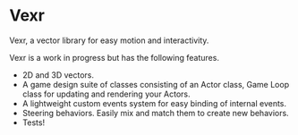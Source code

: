 # Vexr

Vexr, a vector library for easy motion and interactivity.

Vexr is a work in progress but has the following features.

* 2D and 3D vectors.
* A game design suite of classes consisting of an Actor class, Game Loop class for updating and rendering your Actors.
* A lightweight custom events system for easy binding of internal events.
* Steering behaviors. Easily mix and match them to create new behaviors.
* Tests!
